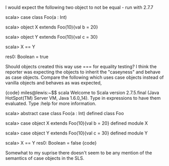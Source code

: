 I would expect the following two object to not be equal - run with 2.7.7

scala> case class Foo(a : Int)

scala> object X extends Foo(10){val b = 20}

scala> object Y extends Foo(10){val c = 30}

scala> X == Y

res0: Boolean = true


Should objects created this way use === for equality testing?
I think the reporter was expecting the objects to inherit the "caseyness" and behave as case objects. Compare the following which uses case objects instead of vanilla objects and behaves as was expected,

{code}
miles@lewis:~$$ scala
Welcome to Scala version 2.7.5.final (Java HotSpot(TM) Server VM, Java
1.6.0_14).
Type in expressions to have them evaluated.
Type :help for more information.

scala> abstract case class Foo(a : Int)
defined class Foo

scala> case object X extends Foo(10){val b = 20}
defined module X

scala> case object Y extends Foo(10){val c = 30}
defined module Y

scala> X == Y
res0: Boolean = false
{code}

Somewhat to my suprise there doesn't seem to be any mention of the semantics of case objects in the SLS.
